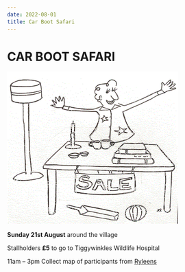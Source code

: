 ```yaml
---
date: 2022-08-01
title: Car Boot Safari
---
```


# CAR BOOT SAFARI

![poster](car-boot-safari2.gif)


**Sunday 21st August** around the village

Stallholders **£5** to go to Tiggywinkles
Wildlife Hospital


11am – 3pm Collect map of participants from [Ryleens](https://www.souldern.org/home/houses/?h=ryleens)


     

